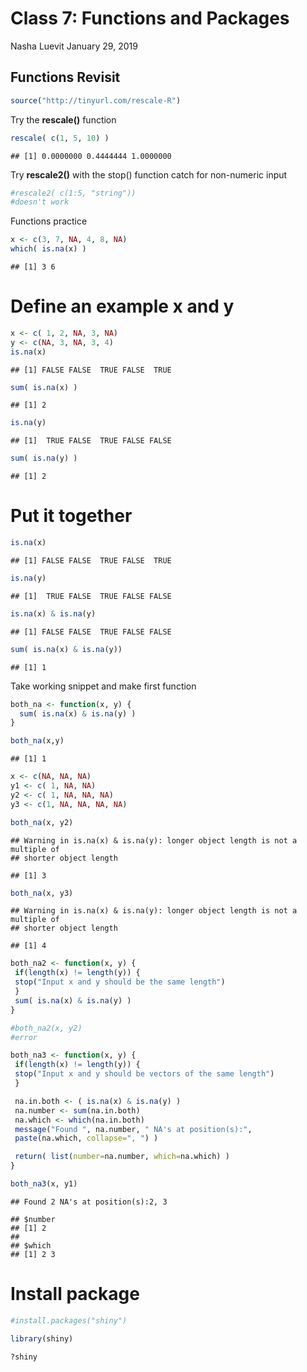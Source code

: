 Class 7: Functions and Packages
================
Nasha Luevit
January 29, 2019

Functions Revisit
-----------------

``` r
source("http://tinyurl.com/rescale-R")
```

Try the **rescale()** function

``` r
rescale( c(1, 5, 10) )
```

    ## [1] 0.0000000 0.4444444 1.0000000

Try **rescale2()** with the stop() function catch for non-numeric input

``` r
#rescale2( c(1:5, "string"))
#doesn't work
```

Functions practice

``` r
x <- c(3, 7, NA, 4, 8, NA)
which( is.na(x) )
```

    ## [1] 3 6

Define an example x and y
=========================

``` r
x <- c( 1, 2, NA, 3, NA)
y <- c(NA, 3, NA, 3, 4)
is.na(x)
```

    ## [1] FALSE FALSE  TRUE FALSE  TRUE

``` r
sum( is.na(x) )
```

    ## [1] 2

``` r
is.na(y)
```

    ## [1]  TRUE FALSE  TRUE FALSE FALSE

``` r
sum( is.na(y) )
```

    ## [1] 2

Put it together
===============

``` r
is.na(x)
```

    ## [1] FALSE FALSE  TRUE FALSE  TRUE

``` r
is.na(y)
```

    ## [1]  TRUE FALSE  TRUE FALSE FALSE

``` r
is.na(x) & is.na(y)
```

    ## [1] FALSE FALSE  TRUE FALSE FALSE

``` r
sum( is.na(x) & is.na(y))
```

    ## [1] 1

Take working snippet and make first function

``` r
both_na <- function(x, y) {
  sum( is.na(x) & is.na(y) ) 
}
```

``` r
both_na(x,y)
```

    ## [1] 1

``` r
x <- c(NA, NA, NA)
y1 <- c( 1, NA, NA)
y2 <- c( 1, NA, NA, NA)
y3 <- c(1, NA, NA, NA, NA)
```

``` r
both_na(x, y2)
```

    ## Warning in is.na(x) & is.na(y): longer object length is not a multiple of
    ## shorter object length

    ## [1] 3

``` r
both_na(x, y3)
```

    ## Warning in is.na(x) & is.na(y): longer object length is not a multiple of
    ## shorter object length

    ## [1] 4

``` r
both_na2 <- function(x, y) {
 if(length(x) != length(y)) {
 stop("Input x and y should be the same length")
 }
 sum( is.na(x) & is.na(y) )
}
```

``` r
#both_na2(x, y2)
#error
```

``` r
both_na3 <- function(x, y) {
 if(length(x) != length(y)) {
 stop("Input x and y should be vectors of the same length")
 }

 na.in.both <- ( is.na(x) & is.na(y) )
 na.number <- sum(na.in.both)
 na.which <- which(na.in.both)
 message("Found ", na.number, " NA's at position(s):",
 paste(na.which, collapse=", ") )

 return( list(number=na.number, which=na.which) )
}
```

``` r
both_na3(x, y1)
```

    ## Found 2 NA's at position(s):2, 3

    ## $number
    ## [1] 2
    ## 
    ## $which
    ## [1] 2 3

Install package
===============

``` r
#install.packages("shiny")
```

``` r
library(shiny)
```

``` r
?shiny
```
